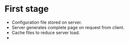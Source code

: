 # First stage
* Configuration file stored on server.
* Server generates complete page on request from client.
* Cache files to reduce server load.
* 
